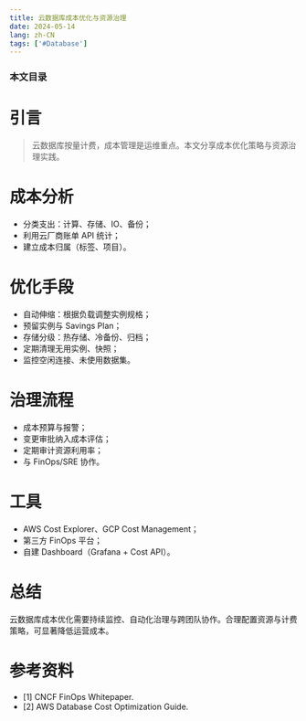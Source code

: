 ```yaml
---
title: 云数据库成本优化与资源治理
date: 2024-05-14
lang: zh-CN
tags: ['#Database']
---
```


### 本文目录
<!-- toc -->

# 引言
> 云数据库按量计费，成本管理是运维重点。本文分享成本优化策略与资源治理实践。

# 成本分析
- 分类支出：计算、存储、IO、备份；
- 利用云厂商账单 API 统计；
- 建立成本归属（标签、项目）。

# 优化手段
- 自动伸缩：根据负载调整实例规格；
- 预留实例与 Savings Plan；
- 存储分级：热存储、冷备份、归档；
- 定期清理无用实例、快照；
- 监控空闲连接、未使用数据集。

# 治理流程
- 成本预算与报警；
- 变更审批纳入成本评估；
- 定期审计资源利用率；
- 与 FinOps/SRE 协作。

# 工具
- AWS Cost Explorer、GCP Cost Management；
- 第三方 FinOps 平台；
- 自建 Dashboard（Grafana + Cost API）。

# 总结
云数据库成本优化需要持续监控、自动化治理与跨团队协作。合理配置资源与计费策略，可显著降低运营成本。

# 参考资料
- [1] CNCF FinOps Whitepaper.
- [2] AWS Database Cost Optimization Guide.
